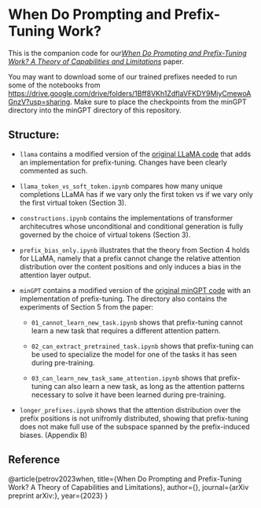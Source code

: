 # When Do Prompting and Prefix-Tuning Work? 

This is the companion code for our[_When Do Prompting and Prefix-Tuning Work? A Theory of Capabilities and Limitations_](arxiv.org) paper.

You may want to download some of our trained prefixes needed to run some of the notebooks from https://drive.google.com/drive/folders/1Bff8VKh1ZdflaVFKDY9MiyCmewoAGnzV?usp=sharing. Make sure to place the checkpoints from the minGPT directory into the minGPT directory of this repository.

## Structure:

- `llama` contains a modified version of the [original LLaMA code](https://github.com/facebookresearch/llama/tree/main/llama) that adds an implementation for prefix-tuning. Changes have been clearly commented as such.

- `llama_token_vs_soft_token.ipynb` compares how many unique completions LLaMA has if we vary only the first token vs if we vary only the first virtual token (Section 3).

- `constructions.ipynb` contains the implementations of transformer architecutres whose unconditional and conditional generation is fully governed by the choice of virtual tokens (Section 3).

- `prefix_bias_only.ipynb` illustrates that the theory from Section 4 holds for LLaMA, namely that a prefix cannot change the relative attention distribution over the content positions and only induces a bias in the attention layer output.

- `minGPT` contains a modified version of the [original minGPT code](https://github.com/karpathy/minGPT/) with an implementation of prefix-tuning. The directory also contains the experiments of Section 5 from the paper:

    - `01_cannot_learn_new_task.ipynb` shows that prefix-tuning cannot learn a new task that requires a different attention pattern.

    - `02_can_extract_pretrained_task.ipynb` shows that prefix-tuning can be used to specialize the model for one of the tasks it has seen during pre-training.

    - `03_can_learn_new_task_same_attention.ipynb` shows that prefix-tuning can also learn a new task, as long as the attention patterns necessary to solve it have been learned during pre-training.

- `longer_prefixes.ipynb` shows that the attention distribution over the prefix positions is not unifromly distributed, showing that prefix-tuning does not make full use of the subspace spanned by the prefix-induced biases. (Appendix B)


## Reference

@article{petrov2023when,
  title={When Do Prompting and Prefix-Tuning Work? A Theory of Capabilities and Limitations},
  author={},
  journal={arXiv preprint arXiv:},
  year={2023}
}

